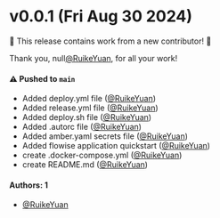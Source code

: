 # v0.0.1 (Fri Aug 30 2024)

:tada: This release contains work from a new contributor! :tada:

Thank you, null[@RuikeYuan](https://github.com/RuikeYuan), for all your work!

#### ⚠️ Pushed to `main`

- Added deploy.yml file ([@RuikeYuan](https://github.com/RuikeYuan))
- Added release.yml file ([@RuikeYuan](https://github.com/RuikeYuan))
- Added deploy.sh file ([@RuikeYuan](https://github.com/RuikeYuan))
- Added .autorc file ([@RuikeYuan](https://github.com/RuikeYuan))
- Added amber.yaml secrets file ([@RuikeYuan](https://github.com/RuikeYuan))
- Added flowise application quickstart ([@RuikeYuan](https://github.com/RuikeYuan))
- create .docker-compose.yml ([@RuikeYuan](https://github.com/RuikeYuan))
- create README.md ([@RuikeYuan](https://github.com/RuikeYuan))

#### Authors: 1

- [@RuikeYuan](https://github.com/RuikeYuan)
